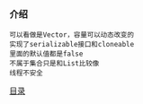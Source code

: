 ### 介绍

    可以看做是Vector，容量可以动态改变的
    实现了serializable接口和cloneable
    里面的默认值都是false
    不属于集合只是和List比较像
    线程不安全





[目录](https://github.com/wangwangla/biji/tree/master/README.md)